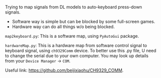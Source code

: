 Trying to map signals from DL models to auto-keyboard press-down signals. 
+ Software way is simple but can be blocked by some full-screen games.
+ Hardware way can do all things w/o being blocked.

`map2keyboard.py`: This is a software map, using `PyAutoGui` package.

`hardwareMap.py`: This is a hardware map from software control signal to keyboard signal, using `ch9329Comm` device. To better use this .py file, U need to change the serial due to your own computer. You may look up details from your `Device Manager` -> `COM`.

Useful link: https://github.com/beijixiaohu/CH9329_COMM.

